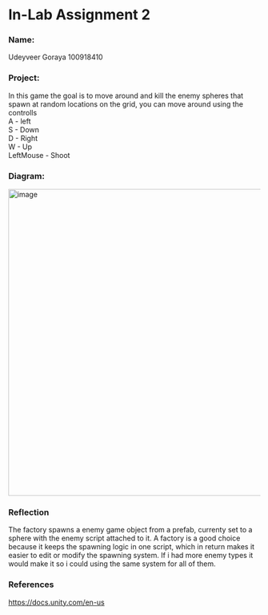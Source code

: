 # In-Lab Assignment 2


### Name:
Udeyveer Goraya 100918410

### Project:
In this game the goal is to move around and kill the enemy spheres that spawn at random locations on the grid, you can move around using the controlls  
A - left  
S - Down  
D - Right  
W - Up  
LeftMouse - Shoot

### Diagram:
<img width="651" height="612" alt="image" src="https://github.com/user-attachments/assets/89158f90-1833-46b7-927e-f9169e588964" />

### Reflection 
The factory spawns a enemy game object from a prefab, currenty set to a sphere with the enemy script attached to it. A factory is a good choice because it keeps the spawning logic in one script, which in return makes it easier to edit or modify the spawning system. If i had more enemy types it would make it so i could using the same system for all of them.

### References
https://docs.unity.com/en-us  

